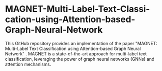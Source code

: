 # MAGNET-Multi-Label-Text-Classi-cation-using-Attention-based-Graph-Neural-Network
This GitHub repository provides an implementation of the paper "MAGNET: Multi-Label Text Classification using Attention-based Graph Neural Network" . MAGNET is a state-of-the-art approach for multi-label text classification, leveraging the power of graph neural networks (GNNs) and attention mechanisms.
